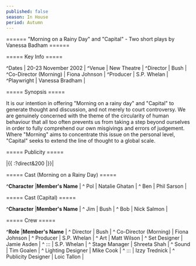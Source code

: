 ```yaml
---
published: false
season: In House
period: Autumn
---
```


====== "Morning on a Rainy Day" and "Capital" - Two short plays by Vanessa Badham ======

===== Key Info =====

^Dates        | 20-23 November 2002 |
^Venue        | New Theatre |
^Director     | Bush |
^Co-Director (Morning) | Fiona Johnson |
^Producer     | S.P. Whelan |
^Playwright   | Vanessa Bradham |

===== Synopsis =====

It is our intention in offering "Morning on a rainy day" and "Capital" to generate thought and discussion, and not merely to court controversy. We are genuinely concerned with the theme of the circularity of human behaviour that all too often prevents us from taking a step beyond ourselves in order to fully comprehend our own misgivings and errors of judgement. Where "Morning" aims to concentrate this issue on the personal level, "Capital" seeks to extend the line of thought to a global scale. 

===== Publicity =====

|{{ :?direct&200 |}}|


===== Cast (Morning on a Rainy Day) =====

^**Character**            |**Member's Name** |
^ Pol                     | Natalie Ghatan |
^ Ben                     | Phil Sarson |

===== Cast (Capital) =====

^**Character**            |**Member's Name** |
^ Jim                     | Bush | 
^ Bob                     | Nick Salmon |


===== Crew =====

^**Role**                  |**Member's Name** |
^ Director                 | Bush |
^ Co-Director (Morning)    | Fiona Johnson |
^ Producer                 | S.P. Whelan |
^ Art                      | Matt Wilson |
^ Set Designer             | Jamie Asden |
^ :::                      | S.P. Whelan |
^ Stage Manager            | Shreeta Shah |
^ Sound                    | Tim Goalen | 
^ Lighting Designer        | Mike Cook |
^ :::                      | Izzy Trednick |
^ Publicity Designer       | Loic Tallon |

